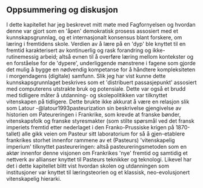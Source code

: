 
## Oppsummering og diskusjon

I dette kapitellet har jeg beskrevet mitt møte med Fagfornyelsen og hvordan denne var gjort som en 'åpen' demokratisk prosess assosiert med et kunnskapsgrunnlag, og et internasjonalt konsensus blant forskere, om læring i fremtidens skole. Verdien av å lære på en 'dyp' ble knyttet til en fremtid karakterisert av kontinuerlig og rask forandring og ikke-rutinemessig arbeid; altså evnen til å overføre læring mellom kontekster og en forståelse for de 'dypere', underliggende mønstrene i fagene som gjorde det mulig å bygge en nødvendig kompetanse for å håndtere kompleksiteten i morgendagens (digitale) samfunn. Slik jeg har vist kunne dette kunnskapsgrunnlaget beskrives som et 'distribuert passasjepunkt' assosiert med computerens utstrakte bruk og potensiale. Dette var også et brudd med tidligere måter å utdanning- og skolepolitikken var tilknyttet vitenskapen på tidligere. Dette brukte ikke akkurat å være en relasjon slik som Latour -@latour1993pasteurization sin beskrivelse gjengivelse av historien om Pateureringen i Frankrike, som krevde at franske bønder, vitenskapsfolk og franske styresmakter (som stilte spørsmål ved det fransk imperiets fremtid etter nederlaget i den Franko-Prussiske krigen på 1870-tallet) alle gikk veien om Pasteur sitt laboratorium for så å gjen-etablere frankrikes storhet innenfor rammene av et (Pasteurs) 'vitenskapelig imperium' tilknyttet pasteureringen: altså pasteureringsmetoden som en aktør innenfor denne visjonen om Frankrikes 'nye' fremtid og samtidig et nettverk av allianser knyttet til Pasteurs teknikker og teknologi. Likevel har det i dette kapitellet blitt vist hvordan skolen og utdanningen som institusjoner var knyttet til læringsteorien og et klassisk, neo-evolusjonert vitenskapelig hierarki.
